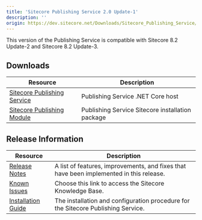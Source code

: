 ```yaml
---
title: 'Sitecore Publishing Service 2.0 Update-1'
description: ''
origin: https://dev.sitecore.net/Downloads/Sitecore_Publishing_Service/20/Sitecore_Publishing_Service_20_Update1.aspx
---
```


This version of the Publishing Service is compatible with Sitecore 8.2 Update-2 and Sitecore 8.2 Update-3.

## Downloads

| Resource                                                                                                                                                                                                                         | Description                                      |
| -------------------------------------------------------------------------------------------------------------------------------------------------------------------------------------------------------------------------------- | ------------------------------------------------ |
| [Sitecore Publishing Service](https://scdp.blob.core.windows.net/downloads/Sitecore%20Publishing%20Service/20/Sitecore%20Publishing%20Service%2020%20Update1/Secure/Sitecore%20Publishing%20Service%202.0.1%20rev.%20170518.zip) | Publishing Service .NET Core host                |
| [Sitecore Publishing Module](https://scdp.blob.core.windows.net/downloads/Sitecore%20Publishing%20Service/20/Sitecore%20Publishing%20Service%2020%20Update1/Secure/Sitecore%20Publishing%20Module%202.0.1%20rev.%20170518.zip)   | Publishing Service Sitecore installation package |

## Release Information

| Resource                                                                                                                                                                                                                      | Description                                                                             |
| ----------------------------------------------------------------------------------------------------------------------------------------------------------------------------------------------------------------------------- | --------------------------------------------------------------------------------------- |
| [Release Notes](/downloads/Sitecore_Publishing_Service/20/Sitecore_Publishing_Service_20_Update1/Release_Notes)                                                                                                               | A list of features, improvements, and fixes that have been implemented in this release. |
| [Known Issues](https://kb.sitecore.net/articles/431510)                                                                                                                                                                       | Choose this link to access the Sitecore Knowledge Base.                                 |
| [Installation Guide](https://scdp.blob.core.windows.net/downloads/Sitecore%20Publishing%20Service/20/Sitecore%20Publishing%20Service%2020%20Update1/Secure/Publishing-Service-Installation-and-Configuration-Guide-2.0.1.pdf) | The installation and configuration procedure for the Sitecore Publishing Service.       |
